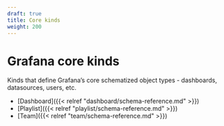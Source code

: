 ```yaml
---
draft: true
title: Core kinds
weight: 200
---
```


# Grafana core kinds

Kinds that define Grafana’s core schematized object types - dashboards, datasources, users, etc.

- [Dashboard]({{< relref "dashboard/schema-reference.md" >}})
- [Playlist]({{< relref "playlist/schema-reference.md" >}})
- [Team]({{< relref "team/schema-reference.md" >}})
